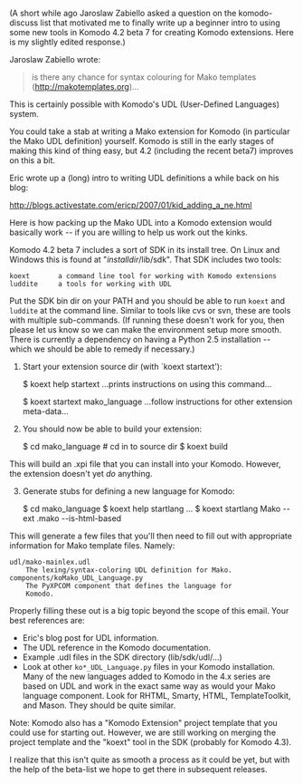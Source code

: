 (A short while ago Jaroslaw Zabiello asked a question on the
komodo-discuss list that motivated me to finally write up a beginner intro
to using some new tools in Komodo 4.2 beta 7 for creating Komodo
extensions. Here is my slightly edited response.)

Jaroslaw Zabiello wrote:
> is there any chance for syntax colouring for Mako templates
> (http://makotemplates.org)...

This is certainly possible with Komodo's UDL (User-Defined Languages)
system.

You could take a stab at writing a Mako extension for Komodo (in
particular the Mako UDL definition) yourself. Komodo is still in the early
stages of making this kind of thing easy, but 4.2 (including the recent
beta7) improves on this a bit.

Eric wrote up a (long) intro to writing UDL definitions a while back on
his blog:

   <http://blogs.activestate.com/ericp/2007/01/kid_adding_a_ne.html>

Here is how packing up the Mako UDL into a Komodo extension would
basically work -- if you are willing to help us work out the kinks.

Komodo 4.2 beta 7 includes a sort of SDK in its install tree. On Linux and
Windows this is found at "*installdir*/lib/sdk". That SDK includes two
tools:

    koext       a command line tool for working with Komodo extensions
    luddite     a tools for working with UDL

Put the SDK bin dir on your PATH and you should be able to run `koext` and
`luddite` at the command line. Similar to tools like cvs or svn, these are
tools with multiple sub-commands. (If running these doesn't work for you,
then please let us know so we can make the environment setup more smooth.
There is currently a dependency on having a Python 2.5 installation --
which we should be able to remedy if necessary.)


1. Start your extension source dir (with `koext startext'):

    $ koext help startext
    ...prints instructions on using this command...

    $ koext startext mako_language
    ...follow instructions for other extension meta-data...

2. You should now be able to build your extension:

    $ cd mako_language     # cd in to source dir
    $ koext build

This will build an .xpi file that you can install into your Komodo.
However, the extension doesn't yet *do* anything.

3. Generate stubs for defining a new language for Komodo:

    $ cd mako_language
    $ koext help startlang
    ...
    $ koext startlang Mako --ext .mako --is-html-based

This will generate a few files that you'll then need to fill out with
appropriate information for Mako template files. Namely:

    udl/mako-mainlex.udl
        The lexing/syntax-coloring UDL definition for Mako.
    components/koMako_UDL_Language.py
        The PyXPCOM component that defines the language for
        Komodo.

Properly filling these out is a big topic beyond the scope of this email.
Your best references are:

- Eric's blog post for UDL information.
- The UDL reference in the Komodo documentation.
- Example .udl files in the SDK directory (lib/sdk/udl/...)
- Look at other `ko*_UDL_Language.py` files in your Komodo installation.
  Many of the new languages added to Komodo in the 4.x series are based on
  UDL and work in the exact same way as would your Mako language
  component. Look for RHTML, Smarty, HTML, TemplateToolkit, and Mason.
  They should be quite similar.

Note: Komodo also has a "Komodo Extension" project template that you could
use for starting out. However, we are still working on merging the project
template and the "koext" tool in the SDK (probably for Komodo 4.3).

I realize that this isn't quite as smooth a process as it could be yet,
but with the help of the beta-list we hope to get there in subsequent
releases.
